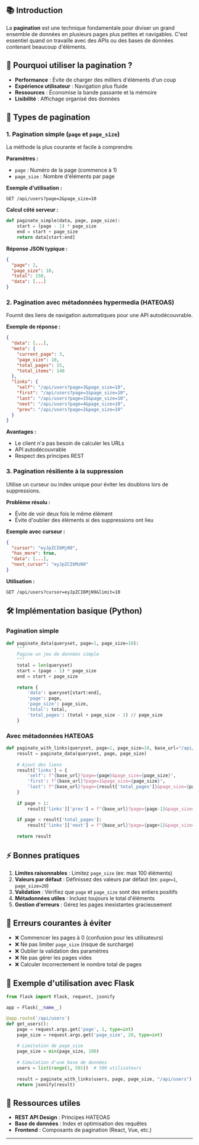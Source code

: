 ## 📚 Introduction

La **pagination** est une technique fondamentale pour diviser un grand ensemble de données en plusieurs pages plus petites et navigables. C'est essentiel quand on travaille avec des APIs ou des bases de données contenant beaucoup d'éléments.

## 🎯 Pourquoi utiliser la pagination ?

- **Performance** : Évite de charger des milliers d'éléments d'un coup
- **Expérience utilisateur** : Navigation plus fluide
- **Ressources** : Économise la bande passante et la mémoire
- **Lisibilité** : Affichage organisé des données

## 📖 Types de pagination

### 1. Pagination simple (`page` et `page_size`)

La méthode la plus courante et facile à comprendre.

**Paramètres :**
- `page` : Numéro de la page (commence à 1)
- `page_size` : Nombre d'éléments par page

**Exemple d'utilisation :**
```
GET /api/users?page=2&page_size=10
```

**Calcul côté serveur :**
```python
def paginate_simple(data, page, page_size):
    start = (page - 1) * page_size
    end = start + page_size
    return data[start:end]
```

**Réponse JSON typique :**
```json
{
  "page": 2,
  "page_size": 10,
  "total": 150,
  "data": [...]
}
```

### 2. Pagination avec métadonnées hypermedia (HATEOAS)

Fournit des liens de navigation automatiques pour une API autodécouvrable.

**Exemple de réponse :**
```json
{
  "data": [...],
  "meta": {
    "current_page": 3,
    "page_size": 10,
    "total_pages": 15,
    "total_items": 148
  },
  "links": {
    "self": "/api/users?page=3&page_size=10",
    "first": "/api/users?page=1&page_size=10",
    "last": "/api/users?page=15&page_size=10",
    "next": "/api/users?page=4&page_size=10",
    "prev": "/api/users?page=2&page_size=10"
  }
}
```

**Avantages :**
- Le client n'a pas besoin de calculer les URLs
- API autodécouvrable
- Respect des principes REST

### 3. Pagination résiliente à la suppression

Utilise un curseur ou index unique pour éviter les doublons lors de suppressions.

**Problème résolu :**
- Évite de voir deux fois le même élément
- Évite d'oublier des éléments si des suppressions ont lieu

**Exemple avec curseur :**
```json
{
  "cursor": "eyJpZCI6MjN9",
  "has_more": true,
  "data": [...],
  "next_cursor": "eyJpZCI6MzN9"
}
```

**Utilisation :**
```
GET /api/users?cursor=eyJpZCI6MjN9&limit=10
```

## 🛠 Implémentation basique (Python)

### Pagination simple
```python
def paginate_data(queryset, page=1, page_size=10):
    """
    Pagine un jeu de données simple
    """
    total = len(queryset)
    start = (page - 1) * page_size
    end = start + page_size
    
    return {
        'data': queryset[start:end],
        'page': page,
        'page_size': page_size,
        'total': total,
        'total_pages': (total + page_size - 1) // page_size
    }
```

### Avec métadonnées HATEOAS
```python
def paginate_with_links(queryset, page=1, page_size=10, base_url="/api/users"):
    result = paginate_data(queryset, page, page_size)
    
    # Ajout des liens
    result['links'] = {
        'self': f"{base_url}?page={page}&page_size={page_size}",
        'first': f"{base_url}?page=1&page_size={page_size}",
        'last': f"{base_url}?page={result['total_pages']}&page_size={page_size}"
    }
    
    if page > 1:
        result['links']['prev'] = f"{base_url}?page={page-1}&page_size={page_size}"
    
    if page < result['total_pages']:
        result['links']['next'] = f"{base_url}?page={page+1}&page_size={page_size}"
    
    return result
```

## ⚡ Bonnes pratiques

1. **Limites raisonnables** : Limitez `page_size` (ex: max 100 éléments)
2. **Valeurs par défaut** : Définissez des valeurs par défaut (ex: `page=1`, `page_size=20`)
3. **Validation** : Vérifiez que `page` et `page_size` sont des entiers positifs
4. **Métadonnées utiles** : Incluez toujours le total d'éléments
5. **Gestion d'erreurs** : Gérez les pages inexistantes gracieusement

## 🚨 Erreurs courantes à éviter

- ❌ Commencer les pages à 0 (confusion pour les utilisateurs)
- ❌ Ne pas limiter `page_size` (risque de surcharge)
- ❌ Oublier la validation des paramètres
- ❌ Ne pas gérer les pages vides
- ❌ Calculer incorrectement le nombre total de pages

## 📝 Exemple d'utilisation avec Flask

```python
from flask import Flask, request, jsonify

app = Flask(__name__)

@app.route('/api/users')
def get_users():
    page = request.args.get('page', 1, type=int)
    page_size = request.args.get('page_size', 20, type=int)
    
    # Limitation de page_size
    page_size = min(page_size, 100)
    
    # Simulation d'une base de données
    users = list(range(1, 501))  # 500 utilisateurs
    
    result = paginate_with_links(users, page, page_size, "/api/users")
    return jsonify(result)
```

## 🔗 Ressources utiles

- **REST API Design** : Principes HATEOAS
- **Base de données** : Index et optimisation des requêtes
- **Frontend** : Composants de pagination (React, Vue, etc.)

***
